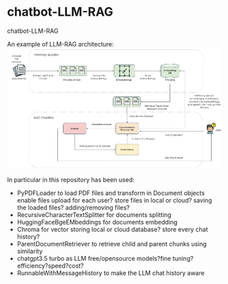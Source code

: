 # chatbot-LLM-RAG
chatbot-LLM-RAG

An example of LLM-RAG architecture:
![alt text](https://github.com/DLfrontiere/chatbot-LLM-RAG/blob/main/images/rag-chatbot-architecture-1.png?raw=true)

In particular in this repository has been used:

- PyPDFLoader to load PDF files and transform in Document objects
   enable files upload for each user? store files in local or cloud? saving the loaded files? adding/removing files?
- RecursiveCharacterTextSplitter for documents splitting
- HuggingFaceBgeEMbeddings for documents embedding
- Chroma for vector storing
  local or cloud database? store every chat history?
- ParentDocumentRetriever to retrieve child and parent chunks using similarity
- chatgpt3.5 turbo as LLM
  free/opensource models?fine tuning?efficiency?speed?cost?
- RunnableWithMessageHistory to make the LLM chat history aware

